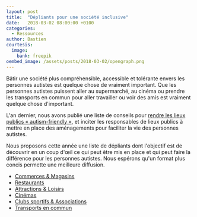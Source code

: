 ```yaml
---
layout: post
title:  "Dépliants pour une société inclusive"
date:   2018-03-02 08:00:00 +0100
categories:
  - Ressources
author: Bastien
courtesis:
  image:
    bank: freepik
oembed_image: /assets/posts/2018-03-02/opengraph.png
---
```




Bâtir une société plus compréhensible, accessible et tolérante envers les personnes autistes est quelque chose de vraiment important.
Que les personnes autistes puissent aller au supermarché, au cinéma ou prendre les transports en commun pour aller travailler ou voir des amis est vraiment quelque chose d'important.

L'an dernier, nous avons publié une liste de conseils pour [rendre les lieux publics « autism-friendly »](/construire-une-societe-inclusive/#ce-que-vous-pouvez-faire-en-tant-quentreprise--organisation),
et inciter les responsables de lieux publics à mettre en place des aménagements pour faciliter la vie des personnes autistes.

Nous proposons cette année une liste de dépliants dont l'objectif est de découvrir en un coup d'œil ce qui peut être mis en place et qui peut faire la différence
pour les personnes autistes. Nous espérons qu'un format plus concis permette une meilleure diffusion.



<ul class="horizontal center">
 <li>
   <a href="https://github.com/autisme/twitter-campaign/raw/master/asyoucan/commerces/flyer.pdf" class="big center">
     <amp-img class="center" width="140" height="113" src="/assets/posts/2018-03-02/commerces.png" alt="Commerces & Magasins"></amp-img>
     <span class="subtitle">Commerces & Magasins</span>
   </a>
 </li>
 <li>
   <a href="https://github.com/autisme/twitter-campaign/raw/master/asyoucan/restaurants/flyer.pdf" class="big center">
     <amp-img class="center" width="86" height="127" src="/assets/posts/2018-03-02/restaurants.png" alt="Restaurants"></amp-img>
     <span class="subtitle">Restaurants</span>
   </a>
 </li>

 <li>
   <a href="https://github.com/autisme/twitter-campaign/raw/master/asyoucan/attractions/flyer.pdf" class="big center">
     <amp-img class="center" width="190" height="115" src="/assets/posts/2018-03-02/attractions.png" alt="Attractions & Loisirs"></amp-img>
     <span class="subtitle">Attractions & Loisirs</span>
   </a>
 </li>

 <li>
   <a href="https://github.com/autisme/twitter-campaign/raw/master/asyoucan/cinemas/flyer.pdf" class="big center">
     <amp-img class="center" width="159" height="107" src="/assets/posts/2018-03-02/cinemas.png" alt="Cinémas"></amp-img>
     <span class="subtitle">Cinémas</span>
   </a>
 </li>

 <li>
   <a href="https://github.com/autisme/twitter-campaign/raw/master/asyoucan/sports/flyer.pdf" class="big center">
     <amp-img class="center" width="92" height="97" src="/assets/posts/2018-03-02/sport.png" alt="Clubs sportifs & Associations"></amp-img>
     <span class="subtitle">Clubs sportifs & Associations</span>
   </a>
 </li>

 <li>
   <a href="https://github.com/autisme/twitter-campaign/raw/master/asyoucan/transport/flyer.pdf" class="big center">
     <amp-img class="center" width="224" height="109" src="/assets/posts/2018-03-02/transports.png" alt="Transports en commun"></amp-img>
     <span class="subtitle">Transports en commun</span>
   </a>
 </li>
</ul>
 
